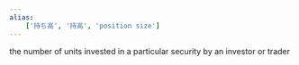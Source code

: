 ```yaml
---
alias:
    ['持ち高', '持高', 'position size']
---
```

the number of units invested in a particular security by an investor or trader